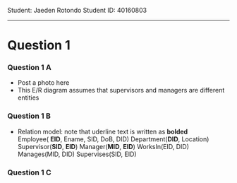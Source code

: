 Student: Jaeden Rotondo 
Student ID: 40160803 

---
# Question 1
### Question 1 A 
- Post a photo here
- This E/R diagram assumes that supervisors and managers are different entities
### Question 1 B
- Relation model: note that uderline text is written as **bolded**
Employee( **EID**, Ename, SID, DoB, DID)
Department(**DID**, Location)
Supervisor(**SID**, **EID**)
Manager(**MID**, **EID**)
WorksIn(EID, DID)
Manages(MID, DID)
Supervises(SID, EID)
### Question 1 C


